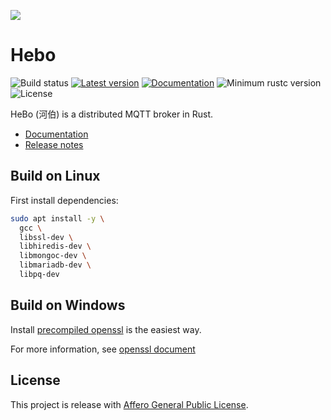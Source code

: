 
[![](resources/logo/hebo.png)](https://github.com/RustRobotics/hebo)

# Hebo
![Build status](https://github.com/RustRobotics/hebo/actions/workflows/rust.yml/badge.svg)
[![Latest version](https://img.shields.io/crates/v/hebo.svg)](https://crates.io/crates/hebo)
[![Documentation](https://docs.rs/hebo/badge.svg)](https://docs.rs/hebo)
![Minimum rustc version](https://img.shields.io/badge/rustc-1.56+-yellow.svg)
![License](https://img.shields.io/crates/l/hebo.svg)

HeBo (河伯) is a distributed MQTT broker in Rust.

- [Documentation](https://docs.rs/hebo)
- [Release notes](https://github.com/RustRobotics/hebo/releases)

## Build on Linux
First install dependencies:
```bash
sudo apt install -y \
  gcc \
  libssl-dev \
  libhiredis-dev \
  libmongoc-dev \
  libmariadb-dev \
  libpq-dev
```

## Build on Windows
Install [precompiled openssl](https://slproweb.com/products/Win32OpenSSL.html) is the easiest way.

For more information, 
see [openssl document](https://docs.rs/crate/openssl-sys/0.9.19)

## License
This project is release with [Affero General Public License](LICENSE).
